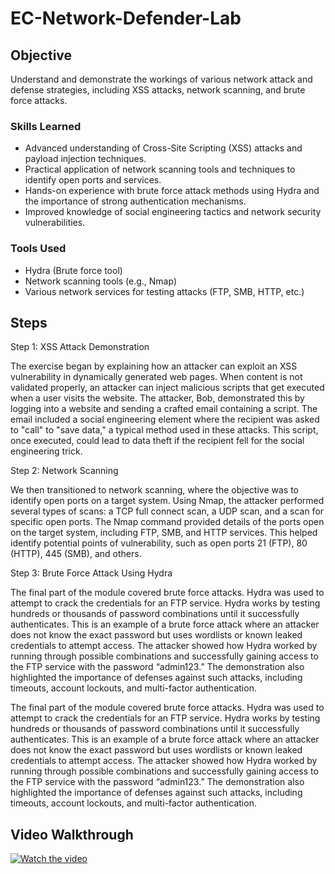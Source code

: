 # EC-Network-Defender-Lab

## Objective

Understand and demonstrate the workings of various network attack and defense strategies, including XSS attacks, network scanning, and brute force attacks.


### Skills Learned

- Advanced understanding of Cross-Site Scripting (XSS) attacks and payload injection techniques.
- Practical application of network scanning tools and techniques to identify open ports and services.
- Hands-on experience with brute force attack methods using Hydra and the importance of strong authentication mechanisms.
- Improved knowledge of social engineering tactics and network security vulnerabilities.

### Tools Used

- Hydra (Brute force tool)
- Network scanning tools (e.g., Nmap)
- Various network services for testing attacks (FTP, SMB, HTTP, etc.)

## Steps
Step 1: XSS Attack Demonstration

The exercise began by explaining how an attacker can exploit an XSS vulnerability in dynamically generated web pages. When content is not validated properly, an attacker can inject malicious scripts that get executed when a user visits the website.
The attacker, Bob, demonstrated this by logging into a website and sending a crafted email containing a script. The email included a social engineering element where the recipient was asked to "call" to "save data," a typical method used in these attacks.
This script, once executed, could lead to data theft if the recipient fell for the social engineering trick.

Step 2: Network Scanning

We then transitioned to network scanning, where the objective was to identify open ports on a target system.
Using Nmap, the attacker performed several types of scans: a TCP full connect scan, a UDP scan, and a scan for specific open ports. The Nmap command provided details of the ports open on the target system, including FTP, SMB, and HTTP services.
This helped identify potential points of vulnerability, such as open ports 21 (FTP), 80 (HTTP), 445 (SMB), and others.

Step 3: Brute Force Attack Using Hydra

The final part of the module covered brute force attacks. Hydra was used to attempt to crack the credentials for an FTP service.
Hydra works by testing hundreds or thousands of password combinations until it successfully authenticates. This is an example of a brute force attack where an attacker does not know the exact password but uses wordlists or known leaked credentials to attempt access.
The attacker showed how Hydra worked by running through possible combinations and successfully gaining access to the FTP service with the password “admin123.”
The demonstration also highlighted the importance of defenses against such attacks, including timeouts, account lockouts, and multi-factor authentication.

The final part of the module covered brute force attacks. Hydra was used to attempt to crack the credentials for an FTP service.
Hydra works by testing hundreds or thousands of password combinations until it successfully authenticates. This is an example of a brute force attack where an attacker does not know the exact password but uses wordlists or known leaked credentials to attempt access.
The attacker showed how Hydra worked by running through possible combinations and successfully gaining access to the FTP service with the password “admin123.”
The demonstration also highlighted the importance of defenses against such attacks, including timeouts, account lockouts, and multi-factor authentication.

## Video Walkthrough

[![Watch the video](https://img.youtube.com/vi/vqfXEbwMKJ4/maxresdefault.jpg)](https://www.youtube.com/watch?v=cJ2FUYnyvv0)

